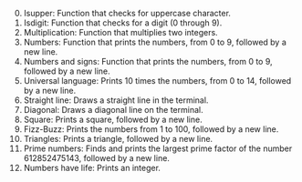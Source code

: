 0. Isupper: Function that checks for uppercase character.
1. Isdigit: Function that checks for a digit (0 through 9).
2. Multiplication: Function that multiplies two integers.
3. Numbers: Function that prints the numbers, from 0 to 9, followed by a new line.
4. Numbers and signs: Function that prints the numbers, from 0 to 9, followed by a new line.
5. Universal language: Prints 10 times the numbers, from 0 to 14, followed by a new line.
6. Straight line: Draws a straight line in the terminal.
7. Diagonal: Draws a diagonal line on the terminal.
8. Square: Prints a square, followed by a new line.
9. Fizz-Buzz: Prints the numbers from 1 to 100, followed by a new line.
10. Triangles: Prints a triangle, followed by a new line.
11. Prime numbers: Finds and prints the largest prime factor of the number 612852475143, followed by a new line.
12. Numbers have life: Prints an integer.
